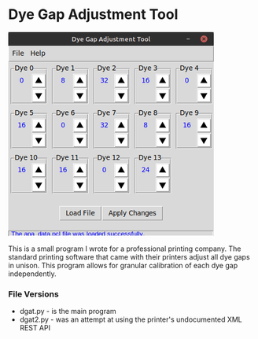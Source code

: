 # Dye Gap Adjustment Tool

![ui](/images/ui.png)

This is a small program I wrote for a professional printing company. The standard printing software that came with their printers adjust all dye gaps in unison. This program allows for granular calibration of each dye gap independently.

### File Versions
- dgat.py - is the main program
- dgat2.py - was an attempt at using the printer's undocumented XML REST API
